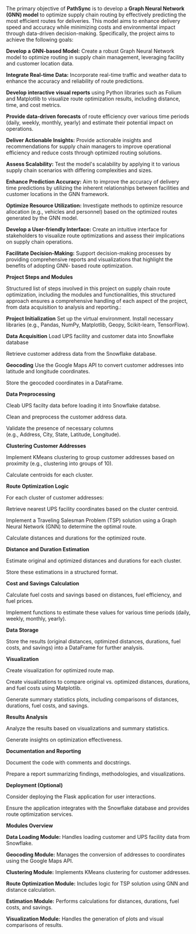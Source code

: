 The primary objective of **PathSync** is to develop a **Graph Neural Network (GNN) model** to optimize supply chain routing by effectively predicting the most efficient routes for deliveries. This model aims to enhance delivery speed and accuracy while minimizing costs and environmental impact through data-driven decision-making. Specifically, the project aims to achieve the following goals: 

**Develop a GNN-based Model:** Create a robust Graph Neural Network model to optimize routing in supply chain management, leveraging facility and customer location data. 

**Integrate Real-time Data:** Incorporate real-time traffic and weather data to enhance the accuracy and reliability of route predictions. 

**Develop interactive visual reports** using Python libraries such as Folium and Matplotlib to visualize route optimization results, including distance, time, and cost metrics. 

**Provide data-driven forecasts** of route efficiency over various time periods (daily, weekly, monthly, yearly) and estimate their potential impact on operations.

**Deliver Actionable Insights:** Provide actionable insights and recommendations for supply chain managers to improve operational efficiency and reduce costs through optimized routing solutions. 

**Assess Scalability:** Test the model's scalability by applying it to various supply chain scenarios with differing complexities and sizes. 

**Enhance Prediction Accuracy:** Aim to improve the accuracy of delivery time predictions by utilizing the inherent relationships between facilities and customer locations in the GNN framework. 

**Optimize Resource Utilization:** Investigate methods to optimize resource allocation (e.g., vehicles and personnel) based on the optimized routes generated by the GNN model. 

**Develop a User-friendly Interface:** Create an intuitive interface for stakeholders to visualize route optimizations and assess their implications on supply chain operations. 

**Facilitate Decision-Making:** Support decision-making processes by providing comprehensive reports and visualizations that highlight the benefits of adopting GNN- based route optimization. 


**Project Steps and Modules**

Structured list of steps involved in this project on supply chain route optimization, including the modules and functionalities, this structured approach ensures a comprehensive handling of each aspect of the project, from data acquisition to analysis and reporting.:

**Project Initialization**
Set up the virtual environment.
Install necessary libraries (e.g., Pandas, NumPy, Matplotlib, Geopy, Scikit-learn, TensorFlow).

**Data Acquisition**
Load UPS facility and customer data into Snowflake database

Retrieve customer address data from the Snowflake database.

**Geocoding**
Use the Google Maps API to convert customer addresses into latitude and longitude coordinates.

Store the geocoded coordinates in a DataFrame.

**Data Preprocessing**

Cleab UPS facilty data before loading it into Snowflake databse.

Clean and preprocess the customer address data.

Validate the presence of necessary columns (e.g., Address, City, State, Latitude, Longitude).

**Clustering Customer Addresses**

Implement KMeans clustering to group customer addresses based on proximity (e.g., clustering into groups of 10).

Calculate centroids for each cluster.

**Route Optimization Logic**

For each cluster of customer addresses:

Retrieve nearest UPS facility coordinates based on the cluster centroid.

Implement a Traveling Salesman Problem (TSP) solution using a Graph Neural Network (GNN) to determine the optimal route.

Calculate distances and durations for the optimized route.

**Distance and Duration Estimation**

Estimate original and optimized distances and durations for each cluster.

Store these estimations in a structured format.

**Cost and Savings Calculation**

Calculate fuel costs and savings based on distances, fuel efficiency, and fuel prices.

Implement functions to estimate these values for various time periods (daily, weekly, monthly, yearly).

**Data Storage**

Store the results (original distances, optimized distances, durations, fuel costs, and savings) into a DataFrame for further analysis.

**Visualization**

Create visualization for optimized route map.

Create visualizations to compare original vs. optimized distances, durations, and fuel costs using Matplotlib.

Generate summary statistics plots, including comparisons of distances, durations, fuel costs, and savings.

**Results Analysis**

Analyze the results based on visualizations and summary statistics.

Generate insights on optimization effectiveness.

**Documentation and Reporting**

Document the code with comments and docstrings.

Prepare a report summarizing findings, methodologies, and visualizations.

**Deployment (Optional)**

Consider deploying the Flask application for user interactions.

Ensure the application integrates with the Snowflake database and provides route optimization services.

**Modules Overview**

**Data Loading Module:** Handles loading customer and UPS facility data from Snowflake.

**Geocoding Module:** Manages the conversion of addresses to coordinates using the Google Maps API.

**Clustering Module:** Implements KMeans clustering for customer addresses.

**Route Optimization Module:** Includes logic for TSP solution using GNN and distance calculation.

**Estimation Module:** Performs calculations for distances, durations, fuel costs, and savings.

**Visualization Module:** Handles the generation of plots and visual comparisons of results.




